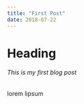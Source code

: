 ```yaml
---
title: "First Post"
date: 2018-07-22
---
```


# Heading
###### This is my first blog post

lorem lipsum
